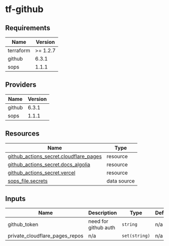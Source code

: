 # tf-github

<!-- BEGIN_TF_DOCS -->
## Requirements

| Name | Version |
|------|---------|
| terraform | >= 1.2.7 |
| github | 6.3.1 |
| sops | 1.1.1 |

## Providers

| Name | Version |
|------|---------|
| github | 6.3.1 |
| sops | 1.1.1 |

## Resources

| Name | Type |
|------|------|
| [github_actions_secret.cloudflare_pages](https://registry.terraform.io/providers/integrations/github/6.3.1/docs/resources/actions_secret) | resource |
| [github_actions_secret.docs_algolia](https://registry.terraform.io/providers/integrations/github/6.3.1/docs/resources/actions_secret) | resource |
| [github_actions_secret.vercel](https://registry.terraform.io/providers/integrations/github/6.3.1/docs/resources/actions_secret) | resource |
| [sops_file.secrets](https://registry.terraform.io/providers/carlpett/sops/1.1.1/docs/data-sources/file) | data source |

## Inputs

| Name | Description | Type | Default | Required |
|------|-------------|------|---------|:--------:|
| github\_token | need for github auth | `string` | n/a | yes |
| private\_cloudflare\_pages\_repos | n/a | `set(string)` | n/a | yes |
<!-- END_TF_DOCS -->
